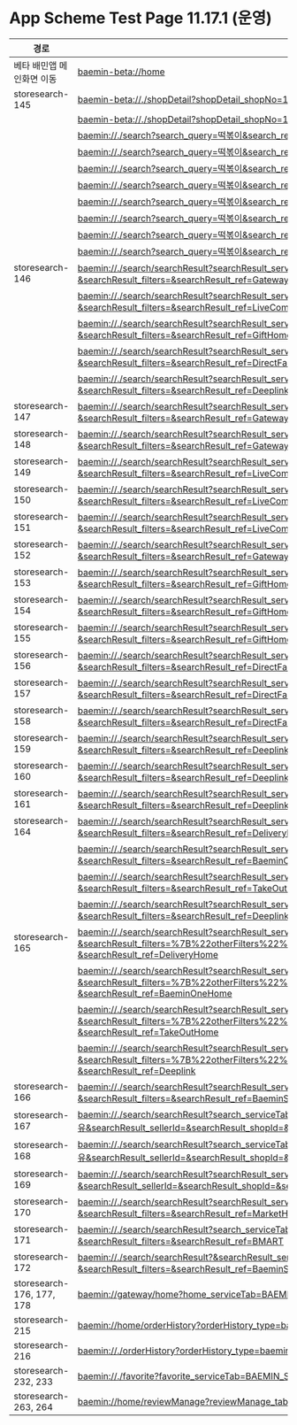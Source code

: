 # App Scheme Test Page 11.17.1 (운영)

<html>
  <head></head>
  <body>
    <table class="table table-striped">
    <thead>
    <tr>
        <th scope="col">경로</th>
        <th scope="col">App Scheme</th>
    </tr>
    </thead>
    <tbody>
    <tr>
        <td>
            베타 배민앱 메인화면 이동
        </td>
        <td>
            <a class="baeminScheme" href="baemin-beta://home">baemin-beta://home</a>
        </td>
    </tr>
      <tr>
        <td>
            storesearch-145
        </td>
        <td>
          <a class="baeminScheme" href="baemin-beta://./shopDetail?shopDetail_shopNo=13001403">baemin-beta://./shopDetail?shopDetail_shopNo=13001403</a>
        </td>
    </tr>
    <tr>
        <td>
        </td>
        <td>
          <a class="baeminScheme" href="baemin-beta://./shopDetail?shopDetail_shopNo=13001458">baemin-beta://./shopDetail?shopDetail_shopNo=13001458</a>
        </td>
    </tr>
    <tr>
        <td>
        </td>
        <td>
          <a class="baeminScheme" href="baemin://./search?search_query=떡볶이&search_ref=TakeOutHome">baemin://./search?search_query=떡볶이&search_ref=TakeOutHome</a>
        </td>
    </tr>
    <tr>
        <td>
        </td>
        <td>
          <a class="baeminScheme" href="baemin://./search?search_query=떡볶이&search_ref=MarketHome">baemin://./search?search_query=떡볶이&search_ref=MarketHome</a>
        </td>
    </tr>
    <tr>
        <td>
        </td>
        <td>
          <a class="baeminScheme" href="baemin://./search?search_query=떡볶이&search_ref=LiveCommerceHome">baemin://./search?search_query=떡볶이&search_ref=LiveCommerceHome</a>
        </td>
    </tr>
    <tr>
        <td>
        </td>
        <td>
          <a class="baeminScheme" href="baemin://./search?search_query=떡볶이&search_ref=GiftHome">baemin://./search?search_query=떡볶이&search_ref=GiftHome</a>
        </td>
    </tr>
    <tr>
        <td>
        </td>
        <td>
          <a class="baeminScheme" href="baemin://./search?search_query=떡볶이&search_ref=DirectFarmHome">baemin://./search?search_query=떡볶이&search_ref=DirectFarmHome</a>
        </td>
    </tr>
    <tr>
        <td>
        </td>
        <td>
          <a class="baeminScheme" href="baemin://./search?search_query=떡볶이&search_ref=Deeplink">baemin://./search?search_query=떡볶이&search_ref=Deeplink</a>
        </td>
    </tr>
    <tr>
        <td>
        </td>
        <td>
          <a class="baeminScheme" href="baemin://./search?search_query=떡볶이&search_ref=BaeminOneHome">baemin://./search?search_query=떡볶이&search_ref=BaeminOneHome</a>
        </td>
    </tr>
    <tr>
        <td>
        </td>
        <td>
          <a class="baeminScheme" href="baemin://./search?search_query=떡볶이&search_ref=BaeminStoreHome">baemin://./search?search_query=떡볶이&search_ref=BaeminStoreHome</a>
        </td>
    </tr>
    <tr>
        <td>
            storesearch-146
        </td>
        <td>
          <a class="baeminScheme" href="baemin://./search/searchResult?searchResult_serviceTab=ALL&searchResult_query=떡볶이&searchResult_filters=&searchResult_ref=Gateway">baemin://./search/searchResult?searchResult_serviceTab=ALL&searchResult_query=떡볶이&searchResult_filters=&searchResult_ref=Gateway</a>
        </td>
    </tr>
    <tr>
        <td>
        </td>
        <td>
          <a class="baeminScheme" href="baemin://./search/searchResult?searchResult_serviceTab=ALL&searchResult_query=떡볶이&searchResult_filters=&searchResult_ref=LiveCommerceHome">baemin://./search/searchResult?searchResult_serviceTab=ALL&searchResult_query=떡볶이&searchResult_filters=&searchResult_ref=LiveCommerceHome</a>
        </td>
    </tr>
    <tr>
        <td>
        </td>
        <td>
          <a class="baeminScheme" href="baemin://./search/searchResult?searchResult_serviceTab=ALL&searchResult_query=떡볶이&searchResult_filters=&searchResult_ref=GiftHome">baemin://./search/searchResult?searchResult_serviceTab=ALL&searchResult_query=떡볶이&searchResult_filters=&searchResult_ref=GiftHome</a>
        </td>
    </tr>
    <tr>
        <td>
        </td>
        <td>
          <a class="baeminScheme" href="baemin://./search/searchResult?searchResult_serviceTab=ALL&searchResult_query=떡볶이&searchResult_filters=&searchResult_ref=DirectFarmHome">baemin://./search/searchResult?searchResult_serviceTab=ALL&searchResult_query=떡볶이&searchResult_filters=&searchResult_ref=DirectFarmHome</a>
        </td>
    </tr>
    <tr>
        <td>
        </td>
        <td>
          <a class="baeminScheme" href="baemin://./search/searchResult?searchResult_serviceTab=ALL&searchResult_query=떡볶이&searchResult_filters=&searchResult_ref=Deeplink">baemin://./search/searchResult?searchResult_serviceTab=ALL&searchResult_query=떡볶이&searchResult_filters=&searchResult_ref=Deeplink</a>
        </td>
    </tr>
    <tr>
        <td>
            storesearch-147
        </td>
        <td>
          <a class="baeminScheme" href="baemin://./search/searchResult?searchResult_serviceTab=ALL&searchResult_query=피자헛&searchResult_filters=&searchResult_ref=Gateway">baemin://./search/searchResult?searchResult_serviceTab=ALL&searchResult_query=피자헛&searchResult_filters=&searchResult_ref=Gateway</a>
        </td>
    </tr>
    <tr>
        <td>
            storesearch-148
        </td>
        <td>
          <a class="baeminScheme" href="baemin://./search/searchResult?searchResult_serviceTab=ALL&searchResult_query=칫솔&searchResult_filters=&searchResult_ref=Gateway">baemin://./search/searchResult?searchResult_serviceTab=ALL&searchResult_query=칫솔&searchResult_filters=&searchResult_ref=Gateway</a>
        </td>
    </tr>
    <tr>
        <td>
            storesearch-149
        </td>
        <td>
          <a class="baeminScheme" href="baemin://./search/searchResult?searchResult_serviceTab=ALL&searchResult_query=코트&searchResult_filters=&searchResult_ref=LiveCommerceHome">baemin://./search/searchResult?searchResult_serviceTab=ALL&searchResult_query=코트&searchResult_filters=&searchResult_ref=LiveCommerceHome</a>
        </td>
    </tr>
    <tr>
        <td>
            storesearch-150
        </td>
        <td>
          <a class="baeminScheme" href="baemin://./search/searchResult?searchResult_serviceTab=ALL&searchResult_query=피자헛&searchResult_filters=&searchResult_ref=LiveCommerceHome">baemin://./search/searchResult?searchResult_serviceTab=ALL&searchResult_query=피자헛&searchResult_filters=&searchResult_ref=LiveCommerceHome</a>
        </td>
    </tr>
    <tr>
        <td>
            storesearch-151
        </td>
        <td>
          <a class="baeminScheme" href="baemin://./search/searchResult?searchResult_serviceTab=ALL&searchResult_query=칫솔&searchResult_filters=&searchResult_ref=LiveCommerceHome">baemin://./search/searchResult?searchResult_serviceTab=ALL&searchResult_query=칫솔&searchResult_filters=&searchResult_ref=LiveCommerceHome</a>
        </td>
    </tr>
    <tr>
        <td>
            storesearch-152
        </td>
        <td>
          <a class="baeminScheme" href="baemin://./search/searchResult?searchResult_serviceTab=ALL&searchResult_query=코트&searchResult_filters=&searchResult_ref=Gateway">baemin://./search/searchResult?searchResult_serviceTab=ALL&searchResult_query=코트&searchResult_filters=&searchResult_ref=Gateway</a>
        </td>
    </tr>
    <tr>
        <td>
            storesearch-153
        </td>
        <td>
          <a class="baeminScheme" href="baemin://./search/searchResult?searchResult_serviceTab=ALL&searchResult_query=피자헛&searchResult_filters=&searchResult_ref=GiftHome">baemin://./search/searchResult?searchResult_serviceTab=ALL&searchResult_query=피자헛&searchResult_filters=&searchResult_ref=GiftHome</a>
        </td>
    </tr>
    <tr>
        <td>
            storesearch-154
        </td>
        <td>
          <a class="baeminScheme" href="baemin://./search/searchResult?searchResult_serviceTab=ALL&searchResult_query=칫솔&searchResult_filters=&searchResult_ref=GiftHome">baemin://./search/searchResult?searchResult_serviceTab=ALL&searchResult_query=칫솔&searchResult_filters=&searchResult_ref=GiftHome</a>
        </td>
    </tr>
    <tr>
        <td>
            storesearch-155
        </td>
        <td>
          <a class="baeminScheme" href="baemin://./search/searchResult?searchResult_serviceTab=ALL&searchResult_query=코트&searchResult_filters=&searchResult_ref=GiftHome">baemin://./search/searchResult?searchResult_serviceTab=ALL&searchResult_query=코트&searchResult_filters=&searchResult_ref=GiftHome</a>
        </td>
    </tr>
    <tr>
        <td>
            storesearch-156
        </td>
        <td>
          <a class="baeminScheme" href="baemin://./search/searchResult?searchResult_serviceTab=ALL&searchResult_query=피자헛&searchResult_filters=&searchResult_ref=DirectFarmHome">baemin://./search/searchResult?searchResult_serviceTab=ALL&searchResult_query=피자헛&searchResult_filters=&searchResult_ref=DirectFarmHome</a>
        </td>
    </tr>
    <tr>
        <td>
            storesearch-157
        </td>
        <td>
          <a class="baeminScheme" href="baemin://./search/searchResult?searchResult_serviceTab=ALL&searchResult_query=칫솔&searchResult_filters=&searchResult_ref=DirectFarmHome">baemin://./search/searchResult?searchResult_serviceTab=ALL&searchResult_query=칫솔&searchResult_filters=&searchResult_ref=DirectFarmHome</a>
        </td>
    </tr>
    <tr>
        <td>
            storesearch-158
        </td>
        <td>
          <a class="baeminScheme" href="baemin://./search/searchResult?searchResult_serviceTab=ALL&searchResult_query=코트&searchResult_filters=&searchResult_ref=DirectFarmHome">baemin://./search/searchResult?searchResult_serviceTab=ALL&searchResult_query=코트&searchResult_filters=&searchResult_ref=DirectFarmHome</a>
        </td>
    </tr>
    <tr>
        <td>
            storesearch-159
        </td>
        <td>
          <a class="baeminScheme" href="baemin://./search/searchResult?searchResult_serviceTab=ALL&searchResult_query=피자헛&searchResult_filters=&searchResult_ref=Deeplink">baemin://./search/searchResult?searchResult_serviceTab=ALL&searchResult_query=피자헛&searchResult_filters=&searchResult_ref=Deeplink</a>
        </td>
    </tr>
    <tr>
        <td>
            storesearch-160
        <td>
          <a class="baeminScheme" href="baemin://./search/searchResult?searchResult_serviceTab=ALL&searchResult_query=칫솔&searchResult_filters=&searchResult_ref=Deeplink">baemin://./search/searchResult?searchResult_serviceTab=ALL&searchResult_query=칫솔&searchResult_filters=&searchResult_ref=Deeplink</a>
        </td>
    </tr>
    <tr>
        <td>
            storesearch-161
        </td>
        <td>
          <a class="baeminScheme" href="baemin://./search/searchResult?searchResult_serviceTab=ALL&searchResult_query=코트&searchResult_filters=&searchResult_ref=Deeplink">baemin://./search/searchResult?searchResult_serviceTab=ALL&searchResult_query=코트&searchResult_filters=&searchResult_ref=Deeplink</a>
        </td>
    </tr>
    <tr>
        <td>
            storesearch-164
        </td>
        <td>
          <a class="baeminScheme" href="baemin://./search/searchResult?searchResult_serviceTab=BAEMIN&searchResult_query=떡볶이&searchResult_filters=&searchResult_ref=DeliveryHome">baemin://./search/searchResult?searchResult_serviceTab=BAEMIN&searchResult_query=떡볶이&searchResult_filters=&searchResult_ref=DeliveryHome</a>
        </td>
    </tr>
    <tr>
        <td>
        </td>
        <td>
          <a class="baeminScheme" href="baemin://./search/searchResult?searchResult_serviceTab=BAEMIN&searchResult_query=떡볶이&searchResult_filters=&searchResult_ref=BaeminOneHome">baemin://./search/searchResult?searchResult_serviceTab=BAEMIN&searchResult_query=떡볶이&searchResult_filters=&searchResult_ref=BaeminOneHome</a>
        </td>
    </tr>
    <tr>
        <td>
        </td>
        <td>
          <a class="baeminScheme" href="baemin://./search/searchResult?searchResult_serviceTab=BAEMIN&searchResult_query=떡볶이&searchResult_filters=&searchResult_ref=TakeOutHome">baemin://./search/searchResult?searchResult_serviceTab=BAEMIN&searchResult_query=떡볶이&searchResult_filters=&searchResult_ref=TakeOutHome</a>
        </td>
    </tr>
    <tr>
        <td>
        </td>
        <td>
          <a class="baeminScheme" href="baemin://./search/searchResult?searchResult_serviceTab=BAEMIN&searchResult_query=떡볶이&searchResult_filters=&searchResult_ref=Deeplink">baemin://./search/searchResult?searchResult_serviceTab=BAEMIN&searchResult_query=떡볶이&searchResult_filters=&searchResult_ref=Deeplink</a>
        </td>
    </tr>
    <tr>
        <td>
            storesearch-165
        </td>
        <td>
          <a class="baeminScheme" href="baemin://./search/searchResult?searchResult_serviceTab=BAEMIN&searchResult_query=떡볶이&searchResult_filters=%7B%22otherFilters%22%3A%5B%7B%22code%22%3A%22OTHER__BAEMIN_ORDER%22%7D%5D%7D%0A &searchResult_ref=DeliveryHome">baemin://./search/searchResult?searchResult_serviceTab=BAEMIN&searchResult_query=떡볶이&searchResult_filters=%7B%22otherFilters%22%3A%5B%7B%22code%22%3A%22OTHER__BAEMIN_ORDER%22%7D%5D%7D%0A &searchResult_ref=DeliveryHome</a>
        </td>
    </tr>
    <tr>
        <td>
        </td>
        <td>
          <a class="baeminScheme" href="baemin://./search/searchResult?searchResult_serviceTab=BAEMIN&searchResult_query=떡볶이&searchResult_filters=%7B%22otherFilters%22%3A%5B%7B%22code%22%3A%22OTHER__BAEMIN_ORDER%22%7D%5D%7D%0A &searchResult_ref=BaeminOneHome">baemin://./search/searchResult?searchResult_serviceTab=BAEMIN&searchResult_query=떡볶이&searchResult_filters=%7B%22otherFilters%22%3A%5B%7B%22code%22%3A%22OTHER__BAEMIN_ORDER%22%7D%5D%7D%0A &searchResult_ref=BaeminOneHome</a>
        </td>
    </tr>
    <tr>
        <td>
        </td>
        <td>
          <a class="baeminScheme" href="baemin://./search/searchResult?searchResult_serviceTab=BAEMIN&searchResult_query=떡볶이&searchResult_filters=%7B%22otherFilters%22%3A%5B%7B%22code%22%3A%22OTHER__BAEMIN_ORDER%22%7D%5D%7D%0A &searchResult_ref=TakeOutHome">baemin://./search/searchResult?searchResult_serviceTab=BAEMIN&searchResult_query=떡볶이&searchResult_filters=%7B%22otherFilters%22%3A%5B%7B%22code%22%3A%22OTHER__BAEMIN_ORDER%22%7D%5D%7D%0A &searchResult_ref=TakeOutHome</a>
        </td>
    </tr>
    <tr>
        <td>
        </td>
        <td>
          <a class="baeminScheme" href="baemin://./search/searchResult?searchResult_serviceTab=BAEMIN&searchResult_query=떡볶이&searchResult_filters=%7B%22otherFilters%22%3A%5B%7B%22code%22%3A%22OTHER__BAEMIN_ORDER%22%7D%5D%7D%0A &searchResult_ref=Deeplink">baemin://./search/searchResult?searchResult_serviceTab=BAEMIN&searchResult_query=떡볶이&searchResult_filters=%7B%22otherFilters%22%3A%5B%7B%22code%22%3A%22OTHER__BAEMIN_ORDER%22%7D%5D%7D%0A &searchResult_ref=Deeplink</a>
        </td>
    </tr>
    <tr>
        <td>
            storesearch-166
        </td>
        <td>
          <a class="baeminScheme" href="baemin://./search/searchResult?searchResult_serviceTab=BAEMIN_STORE&searchResult_query=우유&searchResult_filters=&searchResult_ref=BaeminStoreHome">baemin://./search/searchResult?searchResult_serviceTab=BAEMIN_STORE&searchResult_query=우유&searchResult_filters=&searchResult_ref=BaeminStoreHome</a>
        </td>
    </tr>
    <tr>
        <td>
            storesearch-167
        </td>
        <td>
          <a class="baeminScheme" href="baemin://./search/searchResult?search_serviceTab=BAEMIN_STORE&searchResult_serviceTab=BAEMIN_STORE&searchResult_query=우유&searchResult_sellerId=&searchResult_shopId=&searchResult_ref=BaeminStoreHome">baemin://./search/searchResult?search_serviceTab=BAEMIN_STORE&searchResult_serviceTab=BAEMIN_STORE&searchResult_query=우유&searchResult_sellerId=&searchResult_shopId=&searchResult_ref=BaeminStoreHome</a>
        </td>
    </tr>
    <tr>
        <td>
            storesearch-168
        </td>
        <td>
          <a class="baeminScheme" href="baemin://./search/searchResult?search_serviceTab=BAEMIN_STORE&searchResult_serviceTab=BAEMIN_STORE&searchResult_query=우유&searchResult_sellerId=&searchResult_shopId=&searchResult_ref=BaeminStoreHome">baemin://./search/searchResult?search_serviceTab=BAEMIN_STORE&searchResult_serviceTab=BAEMIN_STORE&searchResult_query=우유&searchResult_sellerId=&searchResult_shopId=&searchResult_ref=BaeminStoreHome</a>
        </td>
    </tr>
    <tr>
        <td>
            storesearch-169
        </td>
        <td>
          <a class="baeminScheme" href="baemin://./search/searchResult?searchResult_serviceTab=BAEMIN_STORE&searchResult_query=우유&searchResult_sellerId=&searchResult_shopId=&searchResult_ref=BaeminStoreHome">baemin://./search/searchResult?searchResult_serviceTab=BAEMIN_STORE&searchResult_query=우유&searchResult_sellerId=&searchResult_shopId=&searchResult_ref=BaeminStoreHome</a>
        </td>
    </tr>
    <tr>
        <td>
            storesearch-170
        </td>
        <td>
          <a class="baeminScheme" href="baemin://./search/searchResult?searchResult_serviceTab=BMART&searchResult_query=샴푸&searchResult_filters=&searchResult_ref=MarketHome">baemin://./search/searchResult?searchResult_serviceTab=BMART&searchResult_query=샴푸&searchResult_filters=&searchResult_ref=MarketHome</a>
        </td>
    </tr>
    <tr>
        <td>
            storesearch-171
        </td>
        <td>
          <a class="baeminScheme" href="baemin://./search/searchResult?search_serviceTab=BMART&searchResult_serviceTab=BMART&searchResult_query=떡볶이&searchResult_filters=&searchResult_ref=BMART">baemin://./search/searchResult?search_serviceTab=BMART&searchResult_serviceTab=BMART&searchResult_query=떡볶이&searchResult_filters=&searchResult_ref=BMART</a>
        </td>
    </tr>
    <tr>
        <td>
            storesearch-172
        </td>
        <td>
          <a class="baeminScheme" href="baemin://./search/searchResult?&searchResult_serviceTab=BAEMIN_STORE&searchResult_query=떡볶이&searchResult_filters=&searchResult_ref=BaeminStoreHome">baemin://./search/searchResult?&searchResult_serviceTab=BAEMIN_STORE&searchResult_query=떡볶이&searchResult_filters=&searchResult_ref=BaeminStoreHome</a>
        </td>
    </tr>
    <tr>
        <td>
            storesearch-176, 177, 178
        </td>
        <td>
          <a class="baeminScheme" href="baemin://gateway/home?home_serviceTab=BAEMIN_STORE&home_BAEMIN_STORE_mainRef=Gateway">baemin://gateway/home?home_serviceTab=BAEMIN_STORE&home_BAEMIN_STORE_mainRef=Gateway</a>
        </td>
    </tr>
    <tr>
        <td>
            storesearch-215
        </td>
        <td>
          <a class="baeminScheme" href="baemin://home/orderHistory?orderHistory_type=baeminStore">baemin://home/orderHistory?orderHistory_type=baeminStore</a>
        </td>
    </tr>
    <tr>
        <td>
            storesearch-216
        </td>
        <td>
          <a class="baeminScheme" href="baemin://./orderHistory?orderHistory_type=baeminStore">baemin://./orderHistory?orderHistory_type=baeminStore</a>
        </td>
    </tr>
    <tr>
        <td>
            storesearch-232, 233
        </td>
        <td>
          <a class="baeminScheme" href="baemin://./favorite?favorite_serviceTab=BAEMIN_STORE">baemin://./favorite?favorite_serviceTab=BAEMIN_STORE</a>
        </td>
    </tr>
    <tr>
        <td>
            storesearch-263, 264
        </td>
        <td>
          <a class="baeminScheme" href="baemin://home/reviewManage?reviewManage_tab=BAEMIN_STORE">baemin://home/reviewManage?reviewManage_tab=BAEMIN_STORE</a>
        </td>
    </tr>
